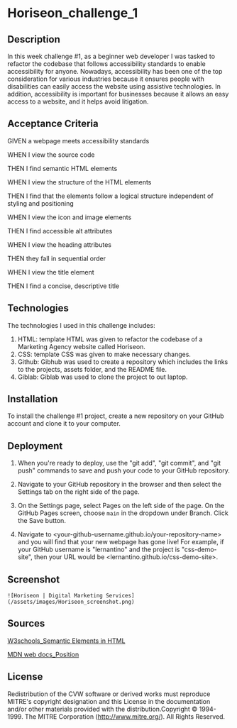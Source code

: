 # Horiseon_challenge_1

## Description
In this week challenge #1, as a beginner web developer I was tasked to refactor the codebase that follows accessibility standards to enable accessibility for anyone. Nowadays, accessibility has been one of the top consideration for various industries because it ensures people with disabilities can easily access the website using assistive technologies. In addition, accessibility is important for businesses because it allows an easy access to a website, and it helps avoid litigation.

## Acceptance Criteria
GIVEN a webpage meets accessibility standards

WHEN I view the source code

THEN I find semantic HTML elements

WHEN I view the structure of the HTML elements

THEN I find that the elements follow a logical structure independent of styling and positioning

WHEN I view the icon and image elements

THEN I find accessible alt attributes

WHEN I view the heading attributes

THEN they fall in sequential order

WHEN I view the title element

THEN I find a concise, descriptive title

## Technologies
The technologies I used in this challenge includes:
1. HTML: template HTML was given to refactor the codebase of a Marketing Agency website called Horiseon.
2. CSS: template CSS was given to make necessary changes.
3. Github: Gibhub was used to create a repository which includes the links to the projects, assets folder, and the README file.
4. Giblab: Giblab was used to clone the project to out laptop.

## Installation
To install the challenge #1 project, create a new repository on your GitHub account and clone it to your computer.

## Deployment
1. When you're ready to deploy, use the "git add", "git commit", and "git push" commands to save and push your code to your GitHub repository.

2. Navigate to your GitHub repository in the browser and then select the Settings tab on the right side of the page.

3. On the Settings page, select Pages on the left side of the page. On the GitHub Pages screen, choose `main` in the dropdown under Branch. Click the Save button.

4. Navigate to <your-github-username.github.io/your-repository-name> and you will find that your new webpage has gone live! For example, if your GitHub username is "lernantino" and the project is "css-demo-site", then your URL would be <lernantino.github.io/css-demo-site>.

## Screenshot

    ![Horiseon | Digital Marketing Services](/assets/images/Horiseon_screenshot.png)
    

## Sources
[W3schools_Semantic Elements in HTML](https://www.w3schools.com/html/html5_semantic_elements.asp)

[MDN web docs_Position](https://developer.mozilla.org/en-US/docs/Web/CSS/position)

## License

Redistribution of the CVW software or derived works must reproduce MITRE's copyright designation and this License in the documentation and/or other materials provided with the distribution.Copyright © 1994-1999. The MITRE Corporation (http://www.mitre.org/). All Rights Reserved.

